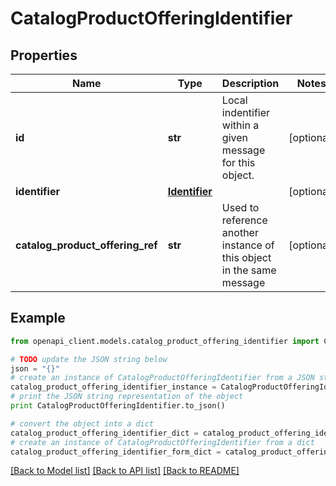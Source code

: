# CatalogProductOfferingIdentifier


## Properties
Name | Type | Description | Notes
------------ | ------------- | ------------- | -------------
**id** | **str** | Local indentifier within a given message for this object. | [optional] 
**identifier** | [**Identifier**](Identifier.md) |  | [optional] 
**catalog_product_offering_ref** | **str** | Used to reference another instance of this object in the same message | [optional] 

## Example

```python
from openapi_client.models.catalog_product_offering_identifier import CatalogProductOfferingIdentifier

# TODO update the JSON string below
json = "{}"
# create an instance of CatalogProductOfferingIdentifier from a JSON string
catalog_product_offering_identifier_instance = CatalogProductOfferingIdentifier.from_json(json)
# print the JSON string representation of the object
print CatalogProductOfferingIdentifier.to_json()

# convert the object into a dict
catalog_product_offering_identifier_dict = catalog_product_offering_identifier_instance.to_dict()
# create an instance of CatalogProductOfferingIdentifier from a dict
catalog_product_offering_identifier_form_dict = catalog_product_offering_identifier.from_dict(catalog_product_offering_identifier_dict)
```
[[Back to Model list]](../README.md#documentation-for-models) [[Back to API list]](../README.md#documentation-for-api-endpoints) [[Back to README]](../README.md)


